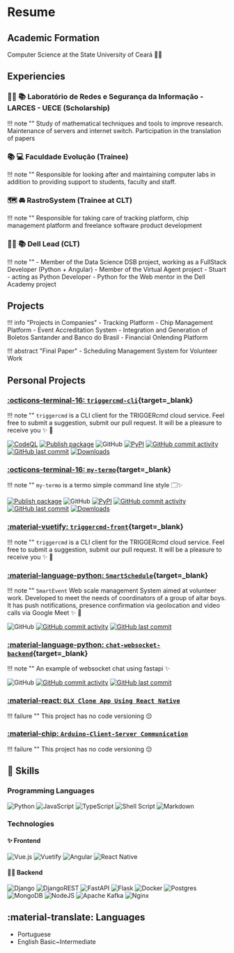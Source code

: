 # Resume

## Academic Formation

Computer Science at the State University of Ceará 🧑‍🎓

## Experiencies


### 🧑‍🎓 📚 Laboratório de Redes e Segurança da Informação - LARCES - UECE (Scholarship)
!!! note ""
    Study of mathematical techniques and tools to improve research. Maintenance of servers and internet switch. Participation in the translation of papers

### 📚 💻 Faculdade Evolução (Trainee)
!!! note ""
    Responsible for looking after and maintaining computer labs in addition to providing support to students, faculty and staff.

### 🗺️ 🚘 RastroSystem (Trainee at CLT)
!!! note ""
    Responsible for taking care of tracking platform, chip management platform and freelance software product development

### 🧑‍🎓 📚 Dell Lead (CLT)
!!! note ""
    - Member of the Data Science DSB project, working as a FullStack Developer (Python + Angular)
    - Member of the Virtual Agent project - Stuart - acting as Python Developer
    - Python for the Web mentor in the Dell Academy project



## Projects

!!! info "Projects in Companies"
    - Tracking Platform
    - Chip Management Platform
    - Event Accreditation System
    - Integration and Generation of Boletos Santander and Banco do Brasil
    - Financial Onlending Platform

!!! abstract "Final Paper"
    - Scheduling Management System for Volunteer Work

<!-- !!! tip "Projetos Pessoais"
    - Comunicação Arduino-Cliente-Servidor
    - Chat Websocket usando Fastapi -->

## Personal Projects

### [:octicons-terminal-16: `triggercmd-cli`](https://pypi.org/project/triggercmd/){target=_blank}
!!! note ""
    `triggercmd` is a CLI client for the TRIGGERcmd cloud service. Feel free to submit a suggestion, submit our pull request. It will be a pleasure to receive you ✨ 🚀

[![CodeQL](https://github.com/GussSoares/triggercmd-cli/actions/workflows/codeql-analysis.yml/badge.svg?branch=main)](https://github.com/GussSoares/triggercmd-cli/actions/workflows/codeql-analysis.yml)
[![Publish package](https://github.com/GussSoares/triggercmd-cli/actions/workflows/publish-package-on-release.yaml/badge.svg)](https://github.com/GussSoares/triggercmd-cli/actions/workflows/publish-package-on-release.yaml)
![GitHub](https://img.shields.io/github/license/GussSoares/triggercmd-cli.svg)
[![PyPI](https://img.shields.io/pypi/v/triggercmd.svg)](http://pypi.org/project/triggercmd/)
[![GitHub commit activity](https://img.shields.io/github/commit-activity/w/GussSoares/triggercmd-cli.svg)](https://github.com/GussSoares/triggercmd/pulse)
[![GitHub last commit](https://img.shields.io/github/last-commit/GussSoares/triggercmd-cli.svg)](https://github.com/GussSoares/triggercmd-cli/commit/main)
[![Downloads](https://pepy.tech/badge/triggercmd)](https://pepy.tech/project/triggercmd)


### [:octicons-terminal-16: `my-termo`](https://pypi.org/project/my-termo/){target=_blank}
!!! note ""
    `my-termo` is a termo simple command line style 🗔✨

[![Publish package](https://github.com/GussSoares/my-termo/actions/workflows/publish-package-on-release.yaml/badge.svg)](https://github.com/GussSoares/my-termo/actions/workflows/publish-package-on-release.yaml)
![GitHub](https://img.shields.io/github/license/GussSoares/my-termo.svg)
[![PyPI](https://img.shields.io/pypi/v/my-termo.svg)](http://pypi.org/project/my-termo/)
[![GitHub commit activity](https://img.shields.io/github/commit-activity/w/GussSoares/my-termo.svg)](https://github.com/GussSoares/my-termo/pulse)
[![GitHub last commit](https://img.shields.io/github/last-commit/GussSoares/my-termo.svg)](https://github.com/GussSoares/my-termo/commit/main)
[![Downloads](https://pepy.tech/badge/my-termo)](https://pepy.tech/project/my-termo)

### [:material-vuetify: `triggercmd-front`](https://github.com/GussSoares/triggercmd-front){target=_blank}
!!! note ""
    `triggercmd` is a CLI client for the TRIGGERcmd cloud service. Feel free to submit a suggestion, submit our pull request. It will be a pleasure to receive you ✨ 🚀


### [:material-language-python: `SmartSchedule`](https://github.com/GussSoares/SmartSchedule){target=_blank}
!!! note ""
    `SmartEvent` Web scale management System aimed at volunteer work. Developed to meet the needs of coordinators of a group of altar boys. It has push notifications, presence confirmation via geolocation and video calls via Google Meet ✨ 🚀

![GitHub](https://img.shields.io/github/license/GussSoares/SmartEvent.svg)
[![GitHub commit activity](https://img.shields.io/github/commit-activity/w/GussSoares/SmartEvent.svg)](https://github.com/GussSoares/SmartEvent/pulse)
[![GitHub last commit](https://img.shields.io/github/last-commit/GussSoares/SmartEvent.svg)](https://github.com/GussSoares/SmartEvent/commit/main)


### [:material-language-python: `chat-websocket-backend`](https://github.com/GussSoares/chat-websocket-backend){target=_blank}
!!! note ""
    An example of websocket chat using fastapi ✨

![GitHub](https://img.shields.io/github/license/GussSoares/chat-websocket-backend.svg)
[![GitHub commit activity](https://img.shields.io/github/commit-activity/w/GussSoares/chat-websocket-backend.svg)](https://github.com/GussSoares/chat-websocket-backend/pulse)
[![GitHub last commit](https://img.shields.io/github/last-commit/GussSoares/chat-websocket-backend.svg)](https://github.com/GussSoares/chat-websocket-backend/commit/main)


### [:material-react: `OLX Clone App Using React Native`]()
!!! failure ""
    This project has no code versioning 😔


### [:material-chip: `Arduino-Client-Server Communication`]()
!!! failure ""
    This project has no code versioning 😔


## 🏅 Skills

### Programming Languages

![Python](https://img.shields.io/badge/python-3670A0?style=for-the-badge&logo=python&logoColor=ffdd54)
![JavaScript](https://img.shields.io/badge/javascript-%23323330.svg?style=for-the-badge&logo=javascript&logoColor=%23F7DF1E)
![TypeScript](https://img.shields.io/badge/typescript-%23007ACC.svg?style=for-the-badge&logo=typescript&logoColor=white)
![Shell Script](https://img.shields.io/badge/shell_script-%23121011.svg?style=for-the-badge&logo=gnu-bash&logoColor=white)
![Markdown](https://img.shields.io/badge/markdown-%23000000.svg?style=for-the-badge&logo=markdown&logoColor=white)

### Technologies

#### ✨ Frontend
![Vue.js](https://img.shields.io/badge/vuejs-%2335495e.svg?style=for-the-badge&logo=vuedotjs&logoColor=%234FC08D)
![Vuetify](https://img.shields.io/badge/Vuetify-1867C0?style=for-the-badge&logo=vuetify&logoColor=AEDDFF)
![Angular](https://img.shields.io/badge/angular-%23DD0031.svg?style=for-the-badge&logo=angular&logoColor=white)
![React Native](https://img.shields.io/badge/react_native-%2320232a.svg?style=for-the-badge&logo=react&logoColor=%2361DAFB)

#### 👨‍💻 Backend

![Django](https://img.shields.io/badge/django-%23092E20.svg?style=for-the-badge&logo=django&logoColor=white)
![DjangoREST](https://img.shields.io/badge/DJANGO-REST-ff1709?style=for-the-badge&logo=django&logoColor=white&color=ff1709&labelColor=gray)
![FastAPI](https://img.shields.io/badge/FastAPI-005571?style=for-the-badge&logo=fastapi)
![Flask](https://img.shields.io/badge/flask-%23000.svg?style=for-the-badge&logo=flask&logoColor=white)
![Docker](https://img.shields.io/badge/docker-%230db7ed.svg?style=for-the-badge&logo=docker&logoColor=white)
![Postgres](https://img.shields.io/badge/postgres-%23316192.svg?style=for-the-badge&logo=postgresql&logoColor=white)
![MongoDB](https://img.shields.io/badge/MongoDB-%234ea94b.svg?style=for-the-badge&logo=mongodb&logoColor=white)
![NodeJS](https://img.shields.io/badge/node.js-6DA55F?style=for-the-badge&logo=node.js&logoColor=white)
![Apache Kafka](https://img.shields.io/badge/Apache%20Kafka-000?style=for-the-badge&logo=apachekafka)
![Nginx](https://img.shields.io/badge/nginx-%23009639.svg?style=for-the-badge&logo=nginx&logoColor=white)


## :material-translate: Languages 
- Portuguese
- English Basic~Intermediate
